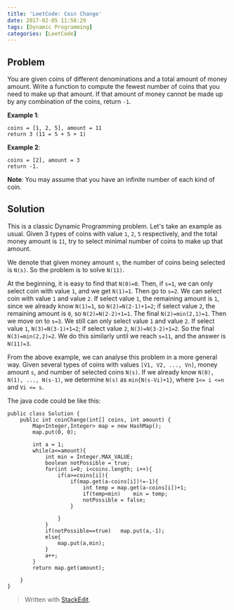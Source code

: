 ```yaml
---
title: 'LeetCode: Coin Change'
date: 2017-02-05 11:58:29
tags: [Dynamic Programming]
categories: [LeetCode]
---
```


## Problem

You are given coins of different denominations and a total amount of money amount. Write a function to compute the fewest number of coins that you need to make up that amount. If that amount of money cannot be made up by any combination of the coins, return `-1`.

**Example 1**:

```
coins = [1, 2, 5], amount = 11
return 3 (11 = 5 + 5 + 1)
```

**Example 2**:

```
coins = [2], amount = 3
return -1.
```

**Note**: You may assume that you have an infinite number of each kind of coin.

## Solution

This is a classic Dynamic Programming problem. Let's take an example as usual. Given 3 types of coins with value `1`, `2`, `5` respectively, and the total money amount is `11`, try to select minimal number of coins to make up that amount.

We denote that given money amount `s`, the number of coins being selected is `N(s)`. So the problem is to solve `N(11)`.

At the beginning, it is easy to find that `N(0)=0`. Then,  if `s=1`, we can only select coin with value `1`, and we get `N(1)=1`. Then go to `s=2`. We can select coin with value `1` and value `2`. If select value `1`, the remaining amount is `1`, since we already know `N(1)=1`, so `N(2)=N(2-1)+1=2`; if select value `2`, the remaining amount is `0`, so `N(2)=N(2-2)+1=1`. The final `N(2)=min(2,1)=1`. Then we move on to `s=3`. We still can only select value `1` and value `2`. If select value `1`, `N(3)=N(3-1)+1=2`; if select value `2`, `N(3)=N(3-2)+1=2`. So the final `N(3)=min(2,2)=2`. We do this similarly until we reach `s=11`, and the answer is `N(11)=3`.

From the above example, we can analyse this problem in a more general way. Given several types of coins with values `[V1, V2, ..., Vn]`, money amount `s`, and number of selected coins `N(s)`. If we already know `N(0), N(1), ..., N(s-1)`, we determine `N(s)` as `min{N(s-Vi)+1}`, where `1<= i <=n` and `Vi <= s`. 

The java code could be like this:

```
public class Solution {
    public int coinChange(int[] coins, int amount) {
        Map<Integer,Integer> map = new HashMap();
        map.put(0, 0);
        
        int a = 1;
        while(a<=amount){
            int min = Integer.MAX_VALUE;
            boolean notPossible = true;
            for(int i=0; i<coins.length; i++){
                if(a>=coins[i]){
                    if(map.get(a-coins[i])!=-1){
                        int temp = map.get(a-coins[i])+1;
                        if(temp<min)    min = temp;
                        notPossible = false;
                    }
                    
                }
            }
            if(notPossible==true)   map.put(a,-1);
            else{
                map.put(a,min);
            }
            a++;
        }
        return map.get(amount);
        
    }
}
```
> Written with [StackEdit](https://stackedit.io/).

